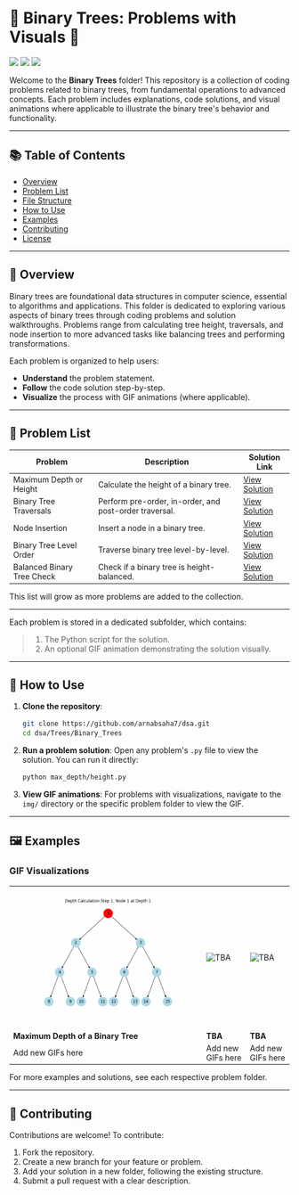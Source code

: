 # **🌳 Binary Trees: Problems with Visuals 🌳**
<p align="left">
  <img src="https://img.shields.io/badge/Python-3.12%2B-blue?style=for-the-badge&logo=python"/>
  <img src="https://img.shields.io/badge/Visualization-GIF-yellow?style=for-the-badge&logo=giphy"/>
  <img src="https://img.shields.io/github/contributors/arnabsaha7/dsa?style=for-the-badge&logo=answer"/>
</p>

Welcome to the **Binary Trees** folder! This repository is a collection of coding problems related to binary trees, from fundamental operations to advanced concepts. Each problem includes explanations, code solutions, and visual animations where applicable to illustrate the binary tree's behavior and functionality.

---

## 📚 Table of Contents

- [Overview](#overview)
- [Problem List](#problem-list)
- [File Structure](#file-structure)
- [How to Use](#how-to-use)
- [Examples](#examples)
- [Contributing](#contributing)
- [License](#license)

---

## 📖 Overview

Binary trees are foundational data structures in computer science, essential to algorithms and applications. This folder is dedicated to exploring various aspects of binary trees through coding problems and solution walkthroughs. Problems range from calculating tree height, traversals, and node insertion to more advanced tasks like balancing trees and performing transformations.

Each problem is organized to help users:
- **Understand** the problem statement.
- **Follow** the code solution step-by-step.
- **Visualize** the process with GIF animations (where applicable).

---

## 📝 Problem List

| Problem                       | Description                                      | Solution Link                         |
|-------------------------------|--------------------------------------------------|---------------------------------------|
| Maximum Depth or Height       | Calculate the height of a binary tree.           | [View Solution](max_depth/height.py)  |
| Binary Tree Traversals        | Perform pre-order, in-order, and post-order traversal. | [View Solution](traversals/traversals.py) |
| Node Insertion                | Insert a node in a binary tree.                  | [View Solution](insert_node/insert.py) |
| Binary Tree Level Order       | Traverse binary tree level-by-level.             | [View Solution](level_order/level_order.py) |
| Balanced Binary Tree Check    | Check if a binary tree is height-balanced.       | [View Solution](balanced_tree/balanced_tree.py) |

This list will grow as more problems are added to the collection. 

---

Each problem is stored in a dedicated subfolder, which contains:
>1. The Python script for the solution.
>2. An optional GIF animation demonstrating the solution visually.

---

## 🚀 How to Use

1. **Clone the repository**:
   ```bash
   git clone https://github.com/arnabsaha7/dsa.git
   cd dsa/Trees/Binary_Trees
   ```

2. **Run a problem solution**:
   Open any problem's `.py` file to view the solution. You can run it directly:
   ```bash
   python max_depth/height.py
   ```

3. **View GIF animations**:
   For problems with visualizations, navigate to the `img/` directory or the specific problem folder to view the GIF.

---

## 🖼️ Examples

### GIF Visualizations

|             |             |             |
|-------------|-------------|-------------|
| ![Max Depth](img/height.gif) | ![TBA](img/) | ![TBA](img/) |
| **Maximum Depth of a Binary Tree** | **TBA** | **TBA** |
| Add new GIFs here | Add new GIFs here | Add new GIFs here |

For more examples and solutions, see each respective problem folder.

---

## 🤝 Contributing

Contributions are welcome! To contribute:
1. Fork the repository.
2. Create a new branch for your feature or problem.
3. Add your solution in a new folder, following the existing structure.
4. Submit a pull request with a clear description.

